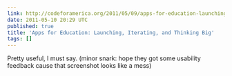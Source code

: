 ```yaml
---
link: http://codeforamerica.org/2011/05/09/apps-for-education-launching-iterating-and-thinking-big/
date: 2011-05-10 20:29 UTC
published: true
title: 'Apps for Education: Launching, Iterating, and Thinking Big'
tags: []
---
```


Pretty useful, I must say. (minor snark: hope they got some usability feedback cause that screenshot looks like a mess)
